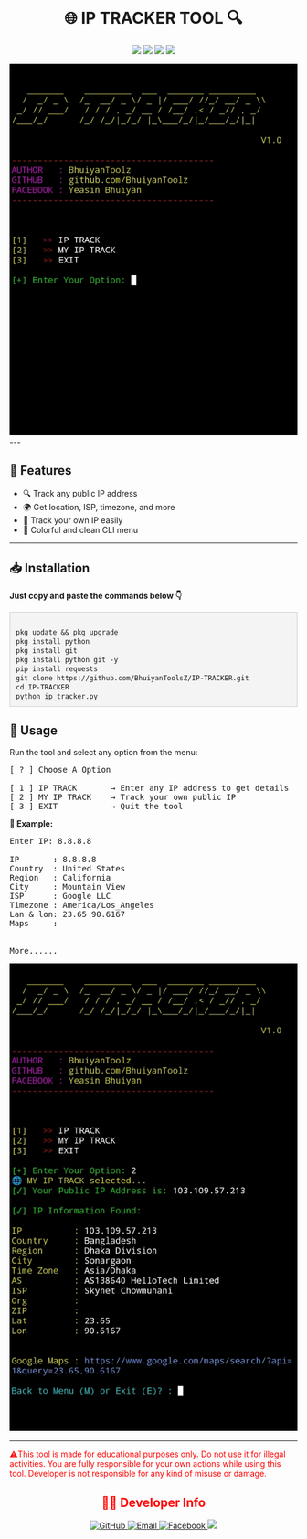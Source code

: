 <!DOCTYPE html>
<html>
<header>
        
</header>








<h1 align="center">🌐 IP TRACKER TOOL 🔍</h1>

<p align="center">
  <img src="https://img.shields.io/badge/Made%20By-BhuiyanTooslz-green?style=for-the-badge" />
  <img src="https://img.shields.io/badge/Language-Python-blue?style=for-the-badge" />
  <img src="https://img.shields.io/badge/Platform-Termux-orange?style=for-the-badge" />
  <img src="https://img.shields.io/github/watchers/BhuiyanToolsZ/IP-TRACKER?style=for-the-badge&label=Watching&logo=eye" />
</p>
<img src="ip_tracker.jpg" alt="jpg">
<span>
---

<h2>🚀 Features</h2>
<ul>
  <li>🔍 Track any public IP address</li>
  <li>🌍 Get location, ISP, timezone, and more</li>
  <li>📡 Track your own IP easily</li>
  <li>🎨 Colorful and clean CLI menu</li>
</ul>

<hr>

<h2>📥 Installation</h2>
<p><strong>Just copy and paste the commands below 👇</strong></p>

<pre style="background:#f4f4f4; padding:10px; border:1px solid #ccc;"><code>
pkg update && pkg upgrade
pkg install python
pkg install git
pkg install python git -y
pip install requests
git clone https://github.com/BhuiyanToolsZ/IP-TRACKER.git
cd IP-TRACKER
python ip_tracker.py
</code></pre>
</span>
<h2>📌 Usage</h2>
<p>Run the tool and select any option from the menu:</p>

<pre>
[ ? ] Choose A Option

[ 1 ] IP TRACK       → Enter any IP address to get details
[ 2 ] MY IP TRACK    → Track your own public IP
[ 3 ] EXIT           → Quit the tool
</pre>

<p><strong>📍 Example:</strong></p>

<pre>
Enter IP: 8.8.8.8

IP       : 8.8.8.8
Country  : United States
Region   : California
City     : Mountain View
ISP      : Google LLC
Timezone : America/Los_Angeles
Lan & lon: 23.65 90.6167
Maps     : 
<br>
More......
</pre>
<img src="ip_tracker2.jpg" alt="jpg">
<hr>
<span style="color: red;">
  ⚠️This tool is made for educational purposes only.
Do not use it for illegal activities.
You are fully responsible for your own actions while using this tool.
Developer is not responsible for any kind of misuse or damage.
<h2 align="center">🙋‍♂️ Developer Info</h2>

<p align="center">
  <a href="https://github.com/BhuiyanToolsZ" target="_blank">
    <img src="https://img.shields.io/badge/GitHub-BhuiyanToolsZ-181717?style=for-the-badge&logo=github" alt="GitHub">
  </a>
  
  <a href="mailto:bhuiyantoolz@yahoo.com" target="_blank">
    <img src="https://img.shields.io/badge/Email-Contact On Email-D14836?style=for-the-badge&logo=gmail" alt="Email">
  </a>
  
  <a href="https://www.facebook.com/share/16tihu17Yd/" target="_blank">
    <img src="https://img.shields.io/badge/Facebook-My Profile-1877F2?style=for-the-badge&logo=facebook" alt="Facebook">
  </a>
   <img src="https://img.shields.io/badge/Country-🇧🇩Bangladesh-006A4E?style=for-the-badge" />
</p>
</p>
</span>
</html>
